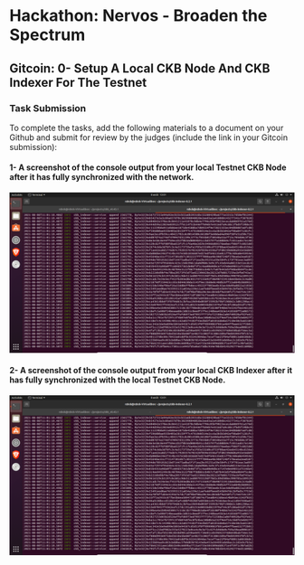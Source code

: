 # Hackathon: Nervos - Broaden the Spectrum
## Gitcoin: 0- Setup A Local CKB Node And CKB Indexer For The Testnet

### Task Submission
To complete the tasks, add the following materials to a document on your Github and submit for review by the judges (include the link in your Gitcoin submission):

#### 1- A screenshot of the console output from your local Testnet CKB Node after it has fully synchronized with the network.
![alt text](https://github.com/Rzbck/Rzbck-Nervos/blob/main/0-%20Setup%20A%20Local%20CKB%20Node%20And%20CKB%20Indexer%20For%20The%20Testnet/img/local%20CKB%20Indexer.PNG?raw=true)
#### 2- A screenshot of the console output from your local CKB Indexer after it has fully synchronized with the local Testnet CKB Node.
![alt text](https://github.com/Rzbck/Rzbck-Nervos/blob/main/0-%20Setup%20A%20Local%20CKB%20Node%20And%20CKB%20Indexer%20For%20The%20Testnet/img/local%20CKB%20Indexer.PNG?raw=true)
